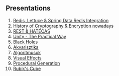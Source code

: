 <style>
  .page-header {
    background-image: none;
  }
</style>

## Presentations

1. [Redis, Lettuce & Spring Data Redis Integration](presentations/redis.md)
2. [History of Cryptography & Encryption nowadays](presentations/encryption.md)
3. [REST & HATEOAS](presentations/hateoas.md)
4. [Unity - The Practical Way](presentations/unity/index.md)
5. [Black Holes](presentations/blackholes.md)
6. [Akvarisztika](presentations/akvarisztika.md)
7. [Algoritmusok](presentations/algorithm.md)
8. [Visual Effects](presentations/vfx.md)
9. [Procedural Generation](presentations/procedural_generation.md)
10. [Rubik's Cube](presentations/rubik.md)
